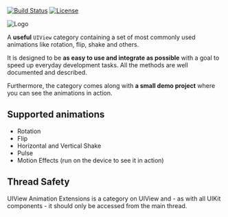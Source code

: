 [![Build Status](https://travis-ci.org/r3econ/UIView-Animation-Extensions.svg?branch=master)](https://travis-ci.org/r3econ/UIView-Animation-Extensions)
[![License](https://img.shields.io/badge/license-CC0-brightgreen.svg)](https://img.shields.io/badge/license-CC0-brightgreen.svg)

![Logo](https://i.imgur.com/Z6lcz7d.png)

A **useful** `UIView` category containing a set of most commonly used animations like rotation, flip, shake and others.

It is designed to be **as easy to use and integrate as possible** with a goal to speed up everyday development tasks. All the methods are well documented and described. 

Furthermore, the category comes along with **a small demo project** where you can see the animations in action.

## Supported animations 

 - Rotation
 - Flip
 - Horizontal and Vertical Shake
 - Pulse
 - Motion Effects (run on the device to see it in action)

## Thread Safety

UIView Animation Extensions is a category on UIView and - as with all UIKit components - it should only be accessed from the main thread.
